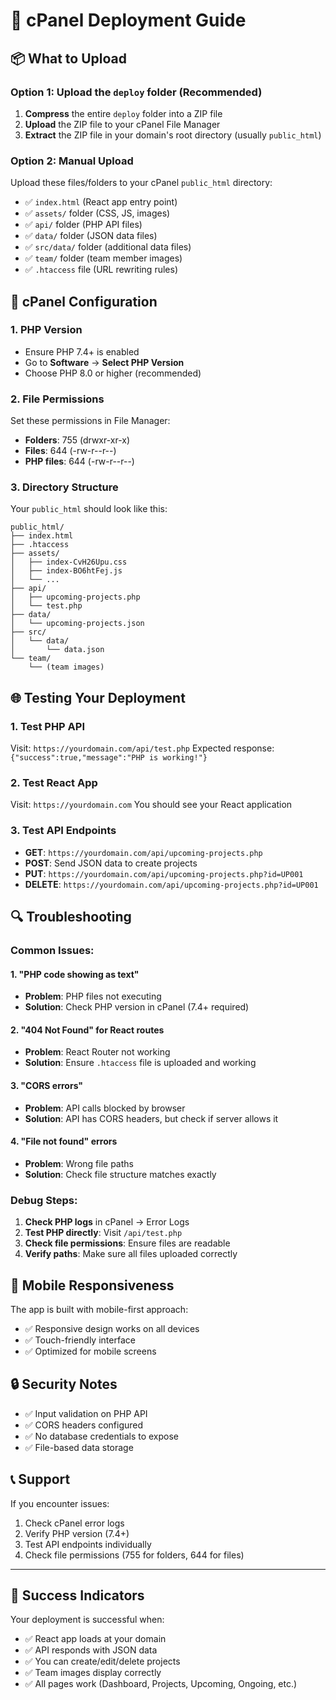 # 🚀 cPanel Deployment Guide

## 📦 **What to Upload**

### **Option 1: Upload the `deploy` folder (Recommended)**
1. **Compress** the entire `deploy` folder into a ZIP file
2. **Upload** the ZIP file to your cPanel File Manager
3. **Extract** the ZIP file in your domain's root directory (usually `public_html`)

### **Option 2: Manual Upload**
Upload these files/folders to your cPanel `public_html` directory:
- ✅ `index.html` (React app entry point)
- ✅ `assets/` folder (CSS, JS, images)
- ✅ `api/` folder (PHP API files)
- ✅ `data/` folder (JSON data files)
- ✅ `src/data/` folder (additional data files)
- ✅ `team/` folder (team member images)
- ✅ `.htaccess` file (URL rewriting rules)

## 🔧 **cPanel Configuration**

### **1. PHP Version**
- Ensure PHP 7.4+ is enabled
- Go to **Software** → **Select PHP Version**
- Choose PHP 8.0 or higher (recommended)

### **2. File Permissions**
Set these permissions in File Manager:
- **Folders**: 755 (drwxr-xr-x)
- **Files**: 644 (-rw-r--r--)
- **PHP files**: 644 (-rw-r--r--)

### **3. Directory Structure**
Your `public_html` should look like this:
```
public_html/
├── index.html
├── .htaccess
├── assets/
│   ├── index-CvH26Upu.css
│   ├── index-BO6htFej.js
│   └── ...
├── api/
│   ├── upcoming-projects.php
│   └── test.php
├── data/
│   └── upcoming-projects.json
├── src/
│   └── data/
│       └── data.json
└── team/
    └── (team images)
```

## 🌐 **Testing Your Deployment**

### **1. Test PHP API**
Visit: `https://yourdomain.com/api/test.php`
Expected response: `{"success":true,"message":"PHP is working!"}`

### **2. Test React App**
Visit: `https://yourdomain.com`
You should see your React application

### **3. Test API Endpoints**
- **GET**: `https://yourdomain.com/api/upcoming-projects.php`
- **POST**: Send JSON data to create projects
- **PUT**: `https://yourdomain.com/api/upcoming-projects.php?id=UP001`
- **DELETE**: `https://yourdomain.com/api/upcoming-projects.php?id=UP001`

## 🔍 **Troubleshooting**

### **Common Issues:**

#### **1. "PHP code showing as text"**
- **Problem**: PHP files not executing
- **Solution**: Check PHP version in cPanel (7.4+ required)

#### **2. "404 Not Found" for React routes**
- **Problem**: React Router not working
- **Solution**: Ensure `.htaccess` file is uploaded and working

#### **3. "CORS errors"**
- **Problem**: API calls blocked by browser
- **Solution**: API has CORS headers, but check if server allows it

#### **4. "File not found" errors**
- **Problem**: Wrong file paths
- **Solution**: Check file structure matches exactly

### **Debug Steps:**
1. **Check PHP logs** in cPanel → Error Logs
2. **Test PHP directly**: Visit `/api/test.php`
3. **Check file permissions**: Ensure files are readable
4. **Verify paths**: Make sure all files uploaded correctly

## 📱 **Mobile Responsiveness**
The app is built with mobile-first approach:
- ✅ Responsive design works on all devices
- ✅ Touch-friendly interface
- ✅ Optimized for mobile screens

## 🔒 **Security Notes**
- ✅ Input validation on PHP API
- ✅ CORS headers configured
- ✅ No database credentials to expose
- ✅ File-based data storage

## 📞 **Support**
If you encounter issues:
1. Check cPanel error logs
2. Verify PHP version (7.4+)
3. Test API endpoints individually
4. Check file permissions (755 for folders, 644 for files)

---

## 🎉 **Success Indicators**
Your deployment is successful when:
- ✅ React app loads at your domain
- ✅ API responds with JSON data
- ✅ You can create/edit/delete projects
- ✅ Team images display correctly
- ✅ All pages work (Dashboard, Projects, Upcoming, Ongoing, etc.)
